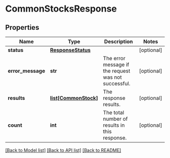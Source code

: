 # CommonStocksResponse

## Properties
Name | Type | Description | Notes
------------ | ------------- | ------------- | -------------
**status** | [**ResponseStatus**](ResponseStatus.md) |  | [optional] 
**error_message** | **str** | The error message if the request was not successful. | [optional] 
**results** | [**list[CommonStock]**](CommonStock.md) | The response results. | [optional] 
**count** | **int** | The total number of results in this response. | [optional] 

[[Back to Model list]](../README.md#documentation-for-models) [[Back to API list]](../README.md#documentation-for-api-endpoints) [[Back to README]](../README.md)

